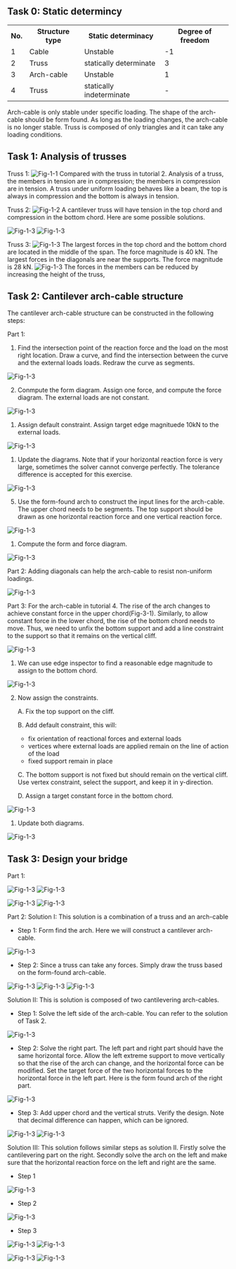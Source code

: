 ## Task 0: Static determincy
<table>
  <tr>
    <th>No.</th>
    <th>Structure type</th>
    <th>Static determinacy</th>
    <th>Degree of freedom</th>
  </tr>
  <tr>
    <td>1</td>
    <td>Cable</td>
    <td>Unstable</td>
    <td>-1</td>
  </tr>
  <tr>
    <td>2</td>
    <td>Truss</td>
    <td>statically determinate</td>
    <td>3</td>
  </tr>
  <tr>
    <td>3</td>
    <td>Arch-cable</td>
    <td>Unstable</td>
    <td>1</td>
  </tr>
  <tr>
    <td>4</td>
    <td>Truss</td>
    <td>statically indeterminate</td>
    <td>-</td>
  </tr>
</table>


Arch-cable is only stable under specific loading. The shape of the arch-cable should be form found. As long as the loading changes, the arch-cable is no longer stable. Truss is composed of only triangles and it can take any loading conditions. 

## Task 1: Analysis of trusses

Truss 1: 
![Fig-1-1](../../.gitbook/assets/4ex_1.1.png)
Compared with the truss in tutorial 2. Analysis of a truss, the members in tension are in compression; the members in compression are in tension. A truss under uniform loading behaves like a beam, the top is always in compression and the bottom is always in tension. 


Truss 2: 
![Fig-1-2](../../.gitbook/assets/4ex_1.2.png)
A cantilever truss will have tension in the top chord and compression in the bottom chord. Here are some possible solutions. 

![Fig-1-3](../../.gitbook/assets/4ex_1.2_1.png)
![Fig-1-3](../../.gitbook/assets/4ex_1.2_2.png)

Truss 3: 
![Fig-1-3](../../.gitbook/assets/4ex_1.3.png)
The largest forces in the top chord and the bottom chord are located in the middle of the span. The force magnitude is 40 kN. The largest forces in the diagonals are near the supports. The force magnitude is 28 kN. 
![Fig-1-3](../../.gitbook/assets/4ex_1.3_1.png)
The forces in the members can be reduced by increasing the height of the truss, 


## Task 2: Cantilever arch-cable structure
The cantilever arch-cable structure can be constructed in the following steps: 

Part 1: 
1. Find the intersection point of the reaction force and the load on the most right location. Draw a curve, and find the intersection between the curve and the external loads loads. Redraw the curve as segments. 

![Fig-1-3](../../.gitbook/assets/4ex_2.1.png)

2. Conmpute the form diagram. Assign one force, and compute the force diagram. The external loads are not constant. 
   
![Fig-1-3](../../.gitbook/assets/4ex_2.2.png) 

1. Assign default constraint. Assign target edge magnituede 10kN to the external loads. 
   
![Fig-1-3](../../.gitbook/assets/4ex_2.3.png)

1. Update the diagrams. Note that if your horizontal reaction force is very large, sometimes the solver cannot converge perfectly. The tolerance difference is accepted for this exercise. 
   
![Fig-1-3](../../.gitbook/assets/4ex_2.4.png)

5. Use the form-found arch to construct the input lines for the arch-cable. The upper chord needs to be segments. The top support should be drawn as one horizontal reaction force and one vertical reaction force. 
   
![Fig-1-3](../../.gitbook/assets/4ex_2.5.png)

1. Compute the form and force diagram. 
   
![Fig-1-3](../../.gitbook/assets/4ex_2.6.png)

Part 2: 
Adding diagonals can help the arch-cable to resist non-uniform loadings. 

![Fig-1-3](../../.gitbook/assets/4ex_2.7.png)

Part 3:
For the arch-cable in tutorial 4. The rise of the arch changes to achieve constant force in the upper chord(Fig-3-1). Similarly, to allow constant force in the lower chord, the rise of the bottom chord needs to move. Thus, we need to unfix the bottom support and add a line constraint to the support so that it remains on the vertical cliff. 

![Fig-1-3](../../.gitbook/assets/arch_cable_constant_compare.png)

1. We can use edge inspector to find a reasonable edge magnitude to assign to the bottom chord. 
   
![Fig-1-3](../../.gitbook/assets/4ex_2.8.png)

2. Now assign the constraints. 
   
   A. Fix the top support on the cliff.

   B. Add default constraint, this will:
   - fix orientation of reactional forces and external loads
   - vertices where external loads are applied remain on the line of action of the load
   - fixed support remain in place
  
   C. The bottom support is not fixed but should remain on the vertical cliff. Use vertex constraint, select the support, and keep it in y-direction. 

   D. Assign a target constant force in the bottom chord.

![Fig-1-3](../../.gitbook/assets/4ex_2.9.png)

1. Update both diagrams. 
   
![Fig-1-3](../../.gitbook/assets/4ex_2.10.png)

## Task 3: Design your bridge

Part 1:

![Fig-1-3](../../.gitbook/assets/truss_cable1.png)
![Fig-1-3](../../.gitbook/assets/truss_cable1_pipe.png)

![Fig-1-3](../../.gitbook/assets/sus_opt2.png)
![Fig-1-3](../../.gitbook/assets/sus_opt2_pipe.png)



Part 2:
Solution I: This solution is a combination of a truss and an arch-cable
- Step 1: Form find the arch. Here we will construct a cantilever arch-cable. 
  
![Fig-1-3](../../.gitbook/assets/task3_truss_cable.png)
- Step 2: Since a truss can take any forces. Simply draw the truss based on the form-found arch-cable. 

![Fig-1-3](../../.gitbook/assets/task3_truss_force.png)
![Fig-1-3](../../.gitbook/assets/task3_truss_form_pipe.png)
![Fig-1-3](../../.gitbook/assets/task3_truss_form.png)

Solution II: This is solution is composed of two cantilevering arch-cables. 
- Step 1: Solve the left side of the arch-cable. You can refer to the solution of Task 2. 
  
![Fig-1-3](../../.gitbook/assets/arch_cable_left.png)

- Step 2: Solve the right part. The left part and right part should have the same horizontal force. Allow the left extreme support to move vertically so that the rise of the arch can change, and the horizontal force can be modified. Set the target force of the two horizontal forces to the horizontal force in the left part. Here is the form found arch of the right part. 
  
![Fig-1-3](../../.gitbook/assets/arch_cable_right.png)

- Step 3: Add upper chord and the vertical struts. Verify the design. Note that decimal difference can happen, which can be ignored. 
   
![Fig-1-3](../../.gitbook/assets/arch_cable_1.png)
![Fig-1-3](../../.gitbook/assets/arch_cable_2.png)

Solution III: This solution follows similar steps as solution II. Firstly solve the cantilevering part on the right. Secondly solve the arch on the left and make sure that the horizontal reaction force on the left and right are the same. 

- Step 1
  
![Fig-1-3](../../.gitbook/assets/sus_right.png)

- Step 2
  
![Fig-1-3](../../.gitbook/assets/sus_left.png)

- Step 3
  
![Fig-1-3](../../.gitbook/assets/sus_1.png)
![Fig-1-3](../../.gitbook/assets/sus_2.png)





![Fig-1-3](../../.gitbook/assets/sus_opt22.png)
![Fig-1-3](../../.gitbook/assets/sus_opt22_pipe.png)
